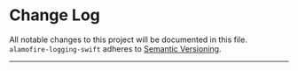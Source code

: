 # Change Log

All notable changes to this project will be documented in this file.
`alamofire-logging-swift` adheres to [Semantic Versioning](http://semver.org/).

---
